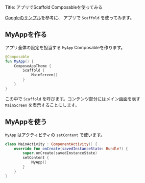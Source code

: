 Title: アプリでScaffold Composableを使ってみる

[Googleのサンプル](https://github.com/android/compose-samples/blob/main/JetNews/app/src/main/java/com/example/jetnews/ui/JetnewsApp.kt)を参考に、
アプリで `Scaffold` を使ってみます。

## MyAppを作る

アプリ全体の設定を担当する `MyApp` Composableを作ります。

```kotlin
@Composable
fun MyApp() {
    ComposeAppTheme {
        Scaffold {
            MainScreen()
        }
    }
}
```

この中で `Scaffold` を呼びます。コンテンツ部分にはメイン画面を表す `MainScreen` を表示することにします。

## MyAppを使う

`MyApp` はアクティビティの `setContent` で使います。

```kotlin
class MainActivity : ComponentActivity() {
    override fun onCreate(savedInstanceState: Bundle?) {
        super.onCreate(savedInstanceState)
        setContent {
            MyApp()
        }
    }
}
```



